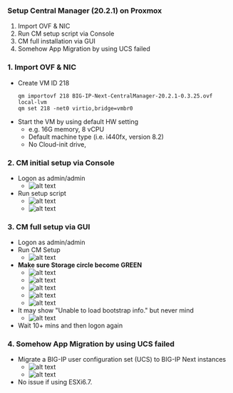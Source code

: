 ### Setup Central Manager (20.2.1) on Proxmox
1. Import OVF & NIC
2. Run CM setup script via Console
3. CM full installation via GUI
4. Somehow App Migration by using UCS failed

### 1. Import OVF & NIC
+ Create VM ID 218
  ```
  qm importovf 218 BIG-IP-Next-CentralManager-20.2.1-0.3.25.ovf local-lvm
  qm set 218 -net0 virtio,bridge=vmbr0
  ```
+ Start the VM by using default HW setting
  + e.g. 16G memory, 8 vCPU
  + Default machine type (i.e. i440fx, version 8.2)
  + No Cloud-init drive, 

### 2. CM initial setup via Console
+ Logon as admin/admin
  + ![alt text](image-29.png)
+ Run setup script
  + ![alt text](image-30.png)
  + ![alt text](image-31.png)

### 3. CM full setup via GUI
+ Logon as admin/admin
+ Run CM Setup
  + ![alt text](image-32.png)
+ **Make sure Storage circle become GREEN** 
  + ![alt text](image-34.png)
  + ![alt text](image-33.png)
  + ![alt text](image-35.png)
  + ![alt text](image-36.png)
  + ![alt text](image-37.png)
+ It may show "Unable to load bootstrap info." but never mind
  + ![alt text](image-38.png)
+ Wait 10+ mins and then logon again 

### 4. Somehow App Migration by using UCS failed
+ Migrate a BIG-IP user configuration set (UCS) to BIG-IP Next instances
  + ![alt text](image-39.png)
  + ![alt text](image-40.png)
+ No issue if using ESXi6.7.
